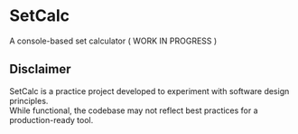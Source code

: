 # SetCalc

A console-based set calculator ( WORK IN PROGRESS )

## Disclaimer
SetCalc is a practice project developed to experiment with software design principles.  
While functional, the codebase may not reflect best practices for a production-ready tool.
